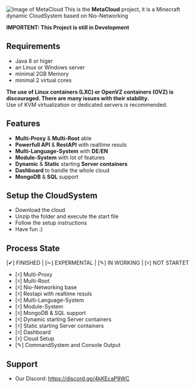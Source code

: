 
![Image of MetaCloud](https://i.ibb.co/w64LZfL/Unbenannt.png)
This is the **MetaCloud** project, it is a Minecraft dynamic CloudSystem based on Nio-Networking

**IMPORTENT: This Project is still in Development**


## Requirements
 * Java 8 or higer
 * an Linux or Windows server
 * minimal 2GB Memory
 * minimal 2 virtual cores
 
 **The use of Linux containers (LXC) or OpenVZ containers (OVZ) is discouraged. There are many issues with their stability.**  
Use of KVM virtualization or dedicated servers is recommended.


## Features
- **Multi-Proxy** & **Multi-Root** able
- **Powerfull API** & **RestAPI** with realtime resuls
- **Multi-Language-System** with **DE**/**EN**
- **Module-System** with lot of features
- **Dynamic** & **Static** starting **Server containers**
- **Dashboard** to handle the whole cloud
- **MongoDB** & **SQL** support

## Setup the CloudSystem
- Download the cloud
- Unzip the folder and execute the start file
- Follow the setup instructions
- Have fun :)

## Process State
[✔] FINISHED | [✁] EXPERMENTAL | [✎] IN WORKING | [☓] NOT STARTET

- [☓] Multi-Proxy
- [☓] Multi-Root
- [☓] Nio-Networking base
- [☓] Restapi with realtime resuls
- [☓] Multi-Language-System
- [☓] Module-System
- [☓] MongoDB & SQL support
- [☓] Dynamic starting Server containers
- [☓] Static starting Server containers
- [☓] Dashboard
- [☓] Cloud Setup
- [✎] CommandSystem and Console Output


## Support
- Our Discord: https://discord.gg/4kKEcaP9WC
